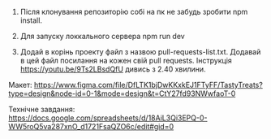 1. Після клонування репозиторію собі на пк не забудь зробити npm install.

2. Для запуску локкального сервера npm run dev

3. Додай в корінь проекту файл з назвою pull-requests-list.txt. Додавай в цей
   файл посилання на кожен свій pull requests. Інструкція
   https://youtu.be/9Ts2LBsdQfU дивись з 2.40 хвилини.

Макет:
https://www.figma.com/file/DfLTK1bjDwKKxkEJ1FTyFF/TastyTreats?type=design&node-id=0-1&mode=design&t=CtY27fd93NWwfaoT-0

Технічне завдання:
https://docs.google.com/spreadsheets/d/18AiL3Qi3EPQ-0-WW5roQ5va287xnO_d1721FsaQZO6c/edit#gid=0
